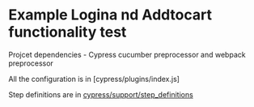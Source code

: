 # Example Logina nd Addtocart functionality test

Projcet dependencies -  Cypress cucumber preprocessor and webpack preprocessor

All the configuration is in [cypress/plugins/index.js]

Step definitions are in [cypress/support/step_definitions](cypress/support/step_definitions)




